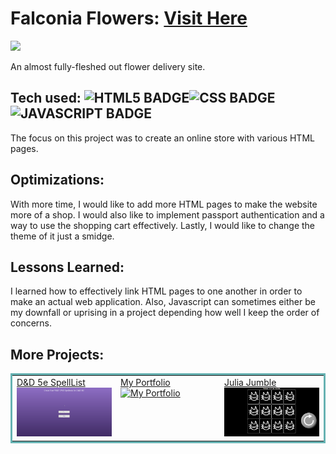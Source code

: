 # Falconia Flowers: <a href="https://adambryant.netlify.app/" target="_blank">Visit Here</a>
<a href="https://falconia-flowers.netlify.app/" target="_blank"><img src="https://github.com/PiantaSE/PiantaSE/raw/main/images/ff.gif" /></a>

An almost fully-fleshed out flower delivery site.

## Tech used: ![HTML5 BADGE](https://img.shields.io/static/v1?label=|&message=HTML5&color=23555f&style=plastic&logo=html5)![CSS BADGE](https://img.shields.io/static/v1?label=|&message=CSS3&color=285f65&style=plastic&logo=css3)![JAVASCRIPT BADGE](https://img.shields.io/static/v1?label=|&message=JAVASCRIPT&color=3c7f5d&style=plastic&logo=javascript)

The focus on this project was to create an online store with various HTML pages.

## Optimizations:
With more time, I would like to add more HTML pages to make the website more of a shop. I would also like to implement passport authentication and a way to use the shopping cart effectively. Lastly, I would like to change the theme of it just a smidge.

## Lessons Learned:
I learned how to effectively link HTML pages to one another in order to make an actual web application. Also, Javascript can sometimes either be my downfall or uprising in a project depending how well I keep the order of concerns.






## More Projects:



<table bordercolor="#66b2b2">
  
  <tr>
    <td width="33.3%" valign="top">
<a target="_blank" href="https://tidal-relieved-parent.glitch.me/"> D&D 5e SpellList</a>
        <br />
      <a target="_blank" href="https://tidal-relieved-parent.glitch.me/">
            <img src="https://github.com/PiantaSE/PiantaSE/raw/main/images/dnd.gif" width="100%"  alt="D&D 5e SpellList"/>
        </a>
    </td>
    <td width="33.3%" valign="top">
<a target="_blank" href="https://github.com/PiantaSE/portfolio">My Portfolio</a>
        <br />
        <a target="_blank" href="https://github.com/PiantaSE/portfolio">
          <img src="https://github.com/PiantaSE/PiantaSE/raw/main/images/portfolio.gif" width="100%" alt="My Portfolio"/>
        </a>
    </td>
    <td width="33.3%" valign="top">
<a target="_blank" href="https://github.com/PiantaSE/Julia-Jumble">Julia Jumble</a>
        <br />
        <a target="_blank" href="https://github.com/PiantaSE/Julia-Jumble">
          <img src="https://github.com/PiantaSE/PiantaSE/raw/main/images/jj.gif" width="100%" alt="Julia Jumble"/>
        </a>
    </td>
  </tr>
</table>
